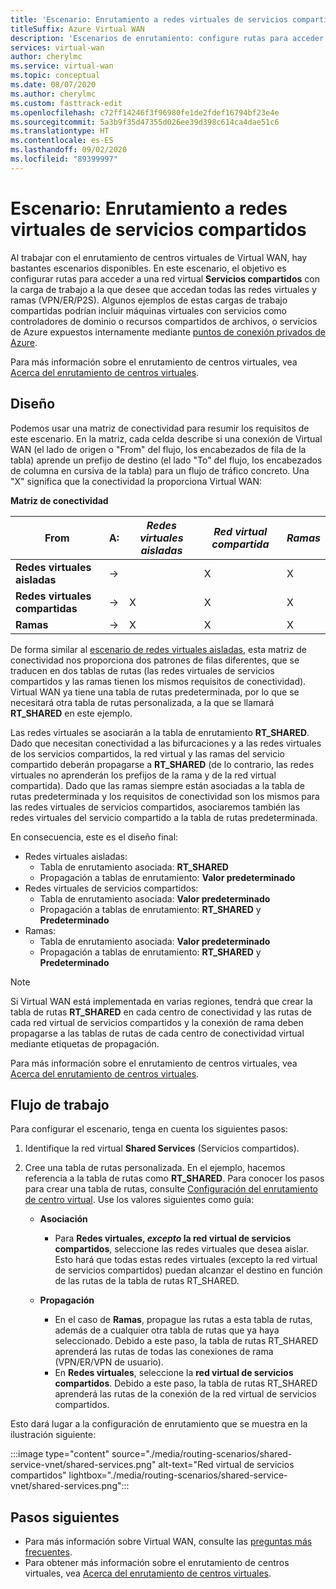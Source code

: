 ```yaml
---
title: 'Escenario: Enrutamiento a redes virtuales de servicios compartidos'
titleSuffix: Azure Virtual WAN
description: 'Escenarios de enrutamiento: configure rutas para acceder a una red virtual de servicios compartidos con una carga de trabajo a la que desee que accedan todas las redes virtuales y ramas.'
services: virtual-wan
author: cherylmc
ms.service: virtual-wan
ms.topic: conceptual
ms.date: 08/07/2020
ms.author: cherylmc
ms.custom: fasttrack-edit
ms.openlocfilehash: c72ff14246f3f96980fe1de2fdef16794bf23e4e
ms.sourcegitcommit: 5a3b9f35d47355d026ee39d398c614ca4dae51c6
ms.translationtype: HT
ms.contentlocale: es-ES
ms.lasthandoff: 09/02/2020
ms.locfileid: "89399997"
---
```

# <a name="scenario-route-to-shared-services-vnets"></a>Escenario: Enrutamiento a redes virtuales de servicios compartidos

Al trabajar con el enrutamiento de centros virtuales de Virtual WAN, hay bastantes escenarios disponibles. En este escenario, el objetivo es configurar rutas para acceder a una red virtual **Servicios compartidos** con la carga de trabajo a la que desee que accedan todas las redes virtuales y ramas (VPN/ER/P2S). Algunos ejemplos de estas cargas de trabajo compartidas podrían incluir máquinas virtuales con servicios como controladores de dominio o recursos compartidos de archivos, o servicios de Azure expuestos internamente mediante [puntos de conexión privados de Azure](../private-link/private-endpoint-overview.md).

Para más información sobre el enrutamiento de centros virtuales, vea [Acerca del enrutamiento de centros virtuales](about-virtual-hub-routing.md).

## <a name="design"></a><a name="design"></a>Diseño

Podemos usar una matriz de conectividad para resumir los requisitos de este escenario. En la matriz, cada celda describe si una conexión de Virtual WAN (el lado de origen o "From" del flujo, los encabezados de fila de la tabla) aprende un prefijo de destino (el lado "To" del flujo, los encabezados de columna en cursiva de la tabla) para un flujo de tráfico concreto. Una "X" significa que la conectividad la proporciona Virtual WAN:

**Matriz de conectividad**

| From             | A:   |*Redes virtuales aisladas*|*Red virtual compartida*|*Ramas*|
|---|---|---|---|---|
|**Redes virtuales aisladas**|&#8594;|                |        X        |       X      |
|**Redes virtuales compartidas**  |&#8594;|       X        |        X        |       X      |
|**Ramas**      |&#8594;|       X        |        X        |       X      |

De forma similar al [escenario de redes virtuales aisladas](scenario-isolate-vnets.md), esta matriz de conectividad nos proporciona dos patrones de filas diferentes, que se traducen en dos tablas de rutas (las redes virtuales de servicios compartidos y las ramas tienen los mismos requisitos de conectividad). Virtual WAN ya tiene una tabla de rutas predeterminada, por lo que se necesitará otra tabla de rutas personalizada, a la que se llamará **RT_SHARED** en este ejemplo.

Las redes virtuales se asociarán a la tabla de enrutamiento **RT_SHARED**. Dado que necesitan conectividad a las bifurcaciones y a las redes virtuales de los servicios compartidos, la red virtual y las ramas del servicio compartido deberán propagarse a **RT_SHARED** (de lo contrario, las redes virtuales no aprenderán los prefijos de la rama y de la red virtual compartida). Dado que las ramas siempre están asociadas a la tabla de rutas predeterminada y los requisitos de conectividad son los mismos para las redes virtuales de servicios compartidos, asociaremos también las redes virtuales del servicio compartido a la tabla de rutas predeterminada.

En consecuencia, este es el diseño final:

* Redes virtuales aisladas:
  * Tabla de enrutamiento asociada: **RT_SHARED**
  * Propagación a tablas de enrutamiento: **Valor predeterminado**
* Redes virtuales de servicios compartidos:
  * Tabla de enrutamiento asociada: **Valor predeterminado**
  * Propagación a tablas de enrutamiento: **RT_SHARED** y **Predeterminado**
* Ramas:
  * Tabla de enrutamiento asociada: **Valor predeterminado**
  * Propagación a tablas de enrutamiento: **RT_SHARED** y **Predeterminado**

> [!NOTE]
> Si Virtual WAN está implementada en varias regiones, tendrá que crear la tabla de rutas **RT_SHARED** en cada centro de conectividad y las rutas de cada red virtual de servicios compartidos y la conexión de rama deben propagarse a las tablas de rutas de cada centro de conectividad virtual mediante etiquetas de propagación.

Para más información sobre el enrutamiento de centros virtuales, vea [Acerca del enrutamiento de centros virtuales](about-virtual-hub-routing.md).

## <a name="workflow"></a><a name="workflow"></a>Flujo de trabajo

Para configurar el escenario, tenga en cuenta los siguientes pasos:

1. Identifique la red virtual **Shared Services** (Servicios compartidos).
2. Cree una tabla de rutas personalizada. En el ejemplo, hacemos referencia a la tabla de rutas como **RT_SHARED**. Para conocer los pasos para crear una tabla de rutas, consulte [Configuración del enrutamiento de centro virtual](how-to-virtual-hub-routing.md). Use los valores siguientes como guía:

   * **Asociación**
     * Para **Redes virtuales, *excepto* la red virtual de servicios compartidos**, seleccione las redes virtuales que desea aislar. Esto hará que todas estas redes virtuales (excepto la red virtual de servicios compartidos) puedan alcanzar el destino en función de las rutas de la tabla de rutas RT_SHARED.

   * **Propagación**
      * En el caso de **Ramas**, propague las rutas a esta tabla de rutas, además de a cualquier otra tabla de rutas que ya haya seleccionado. Debido a este paso, la tabla de rutas RT_SHARED aprenderá las rutas de todas las conexiones de rama (VPN/ER/VPN de usuario).
      * En **Redes virtuales**, seleccione la **red virtual de servicios compartidos**. Debido a este paso, la tabla de rutas RT_SHARED aprenderá las rutas de la conexión de la red virtual de servicios compartidos.

Esto dará lugar a la configuración de enrutamiento que se muestra en la ilustración siguiente:

   :::image type="content" source="./media/routing-scenarios/shared-service-vnet/shared-services.png" alt-text="Red virtual de servicios compartidos" lightbox="./media/routing-scenarios/shared-service-vnet/shared-services.png":::

## <a name="next-steps"></a>Pasos siguientes

* Para más información sobre Virtual WAN, consulte las [preguntas más frecuentes](virtual-wan-faq.md).
* Para obtener más información sobre el enrutamiento de centros virtuales, vea [Acerca del enrutamiento de centros virtuales](about-virtual-hub-routing.md).
